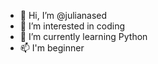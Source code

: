 - 👋 Hi, I’m @julianased
- 👀 I’m interested in coding
- 🌱 I’m currently learning Python
- 📫 I'm beginner

<!---
julianased/julianased is a ✨ special ✨ repository because its `README.md` (this file) appears on your GitHub profile.
You can click the Preview link to take a look at your changes.
--->
